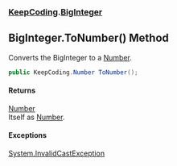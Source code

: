### [KeepCoding](KeepCoding.md 'KeepCoding').[BigInteger](KeepCoding_BigInteger.md 'KeepCoding.BigInteger')
## BigInteger.ToNumber() Method
Converts the BigInteger to a [Number](KeepCoding_Number.md 'KeepCoding.Number').  
```csharp
public KeepCoding.Number ToNumber();
```
#### Returns
[Number](KeepCoding_Number.md 'KeepCoding.Number')  
Itself as [Number](KeepCoding_Number.md 'KeepCoding.Number').
#### Exceptions
[System.InvalidCastException](https://docs.microsoft.com/en-us/dotnet/api/System.InvalidCastException 'System.InvalidCastException')  
